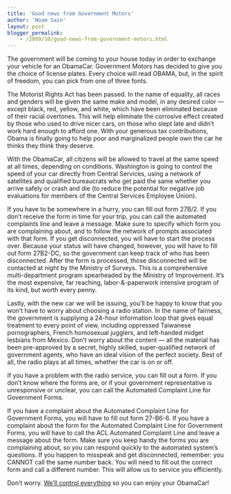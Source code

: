 ```yaml
---
title: 'Good news from Government Motors'
author: 'Noam Sain'
layout: post
blogger_permalink:
    - /2009/10/good-news-from-government-motors.html
---
```


The government will be coming to your house today in order to exchange your vehicle for an ObamaCar. Government Motors has decided to give you the choice of license plates. Every choice will read OBAMA, but, in the spirit of freedom, you can pick from one of three fonts.

The Motorist Rights Act has been passed. In the name of equality, all races and genders will be given the same make and model, in any desired color — except black, red, yellow, and white, which have been eliminated because of their racial overtones. This will help eliminate the corrosive effect created by those who used to drive nicer cars, on those who slept late and didn’t work hard enough to afford one. With your generous tax contributions, Obama is finally going to help poor and marginalized people own the car he thinks they think they deserve.

With the ObamaCar, all citizens will be allowed to travel at the same speed at all times, depending on conditions. Washington is going to control the speed of your car directly from Central Services, using a network of satellites and qualified bureaucrats who get paid the same whether you arrive safely or crash and die (to reduce the potential for negative job evaluations for members of the Central Services Employee Union).

If you have to be somewhere in a hurry, you can fill out form 27B/2. If you don’t receive the form in time for your trip, you can call the automated complaints line and leave a message. Make sure to specify which form you are complaining about, and to follow the network of prompts associated with that form. If you get disconnected, you will have to start the process over. Because your status will have changed, however, you will have to fill out form 27B2-DC, so the government can keep track of who has been disconnected. After the form is processed, those disconnected will be contacted at night by the Ministry of Surveys. This is a comprehensive multi-department program spearheaded by the Ministry of Improvement. It’s the most expensive, far reaching, labor-&amp;-paperwork intensive program of its kind, but worth every penny.

Lastly, with the new car we will be issuing, you’ll be happy to know that you won’t have to worry about choosing a radio station. In the name of fairness, the government is supplying a 24-hour information loop that gives equal treatment to every point of view, including oppressed Taiwanese pornographers, French homosexual jugglers, and left-handed midget lesbians from Mexico. Don’t worry about the content — all the material has been pre-approved by a secret, highly skilled, super-qualified network of government agents, who have an ideal vision of the perfect society. Best of all, the radio plays at all times, whether the car is on or off.

If you have a problem with the radio service, you can fill out a form. If you don’t know where the forms are, or if your government representative is unresponsive or unclear, you can call the Automated Complaint Line for Government Forms.

If you have a complaint about the Automated Complaint Line for Government Forms, you will have to fill out form 27-B6-6. If you have a complaint about the form for the Automated Complaint Line for Government Forms, you will have to call the ACL Automated Complaint Line and leave a message about the form. Make sure you keep handy the forms you are complaining about, so you can respond quickly to the automated system’s questions. If you happen to misspeak and get disconnected, remember: you CANNOT call the same number back. You will need to fill out the correct form and call a different number. This will allow us to service you efficiently.

Don’t worry. [We’ll control everything](https://youtu.be/7xNnRBksvOU) so you can enjoy your ObamaCar!